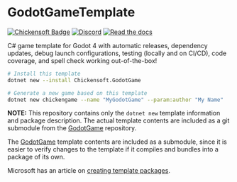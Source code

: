 # GodotGameTemplate

[![Chickensoft Badge][chickensoft-badge]][chickensoft-website] [![Discord][discord-badge]][discord] [![Read the docs][read-the-docs-badge]][docs]

C# game template for Godot 4 with automatic releases, dependency updates, debug launch configurations, testing (locally and on CI/CD), code coverage, and spell check working out-of-the-box!

```sh
# Install this template
dotnet new --install Chickensoft.GodotGame

# Generate a new game based on this template
dotnet new chickengame --name "MyGodotGame" --param:author "My Name"
```

**NOTE:** This repository contains only the `dotnet new` template information and package description. The actual template contents are included as a git submodule from the [GodotGame] repository.

The [GodotGame] template contents are included as a submodule, since it is easier to verify changes to the template if it compiles and bundles into a package of its own.

Microsoft has an article on [creating template packages][create-template-package].

<!-- Links -->

<!-- Header -->
[chickensoft-badge]: https://chickensoft.games/img/badges/chickensoft_badge.svg
[chickensoft-website]: https://chickensoft.games
[discord-badge]: https://chickensoft.games/img/badges/discord_badge.svg
[discord]: https://discord.gg/gSjaPgMmYW
[read-the-docs-badge]: https://chickensoft.games/img/badges/read_the_docs_badge.svg
[docs]: https://chickensoft.games/docs/

<!-- Article -->
[GodotGame]: https://github.com/chickensoft-games/GodotGame
[create-template-package]: https://learn.microsoft.com/en-us/dotnet/core/tutorials/cli-templates-create-template-package
